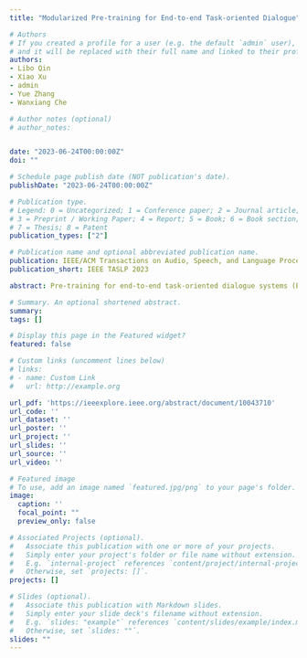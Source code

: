 ```yaml
---
title: "Modularized Pre-training for End-to-end Task-oriented Dialogue"

# Authors
# If you created a profile for a user (e.g. the default `admin` user), write the username (folder name) here 
# and it will be replaced with their full name and linked to their profile.
authors:
- Libo Qin
- Xiao Xu
- admin
- Yue Zhang
- Wanxiang Che

# Author notes (optional)
# author_notes:


date: "2023-06-24T00:00:00Z"
doi: ""

# Schedule page publish date (NOT publication's date).
publishDate: "2023-06-24T00:00:00Z"

# Publication type.
# Legend: 0 = Uncategorized; 1 = Conference paper; 2 = Journal article;
# 3 = Preprint / Working Paper; 4 = Report; 5 = Book; 6 = Book section;
# 7 = Thesis; 8 = Patent
publication_types: ["2"]

# Publication name and optional abbreviated publication name.
publication: IEEE/ACM Transactions on Audio, Speech, and Language Processing
publication_short: IEEE TASLP 2023

abstract: Pre-training for end-to-end task-oriented dialogue systems (EToDs) is a challenging task due to its unique knowledge base query (accuracy) need and lack of sufficient training data (fluency). In this paper, we try to mitigate the above challenges by introducing a modularized pre-training framework for EToDs, which achieves to effectively improve both accuracy and fluency of EToDs through a pre-training paradigm. The core insight is a modular design by decomposing EToDs into a generation (fluency) module and a knowledge-retriever (accuracy) module, which allows us to optimize each module by pre-training these two sub-modules with different well-designed pre-training tasks, respectively. In addition, such a modularized paradigm enables us to make full use of large amounts of KB-free dialogue corpus for the pre-training generation module, which can alleviate the insufficient training problem. Furthermore, we introduce a new consistency-guided data augmentation (CGDA) strategy to cope with the data scarcity problem to better pre-train the knowledge-retriever module. Finally, we fine-tune the pre-trained generation module and knowledge-retriever module jointly. Experimental results on three datasets show that our model achieve superior performance in terms of both fluency and accuracy. To our knowledge, this is the first work to explore modularized pre-training methods for EToDs.

# Summary. An optional shortened abstract.
summary: 
tags: []

# Display this page in the Featured widget?
featured: false

# Custom links (uncomment lines below)
# links:
# - name: Custom Link
#   url: http://example.org

url_pdf: 'https://ieeexplore.ieee.org/abstract/document/10043710'
url_code: ''
url_dataset: ''
url_poster: ''
url_project: ''
url_slides: ''
url_source: ''
url_video: ''

# Featured image
# To use, add an image named `featured.jpg/png` to your page's folder. 
image:
  caption: ''
  focal_point: ""
  preview_only: false

# Associated Projects (optional).
#   Associate this publication with one or more of your projects.
#   Simply enter your project's folder or file name without extension.
#   E.g. `internal-project` references `content/project/internal-project/index.md`.
#   Otherwise, set `projects: []`.
projects: []

# Slides (optional).
#   Associate this publication with Markdown slides.
#   Simply enter your slide deck's filename without extension.
#   E.g. `slides: "example"` references `content/slides/example/index.md`.
#   Otherwise, set `slides: ""`.
slides: ""
---
```

